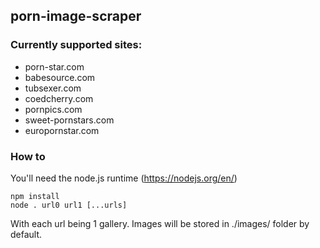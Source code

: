 ## porn-image-scraper

### Currently supported sites:

- porn-star.com
- babesource.com
- tubsexer.com
- coedcherry.com
- pornpics.com
- sweet-pornstars.com
- europornstar.com

### How to

You'll need the node.js runtime (https://nodejs.org/en/)

```
npm install
node . url0 url1 [...urls]
```

With each url being 1 gallery.
Images will be stored in ./images/ folder by default.
